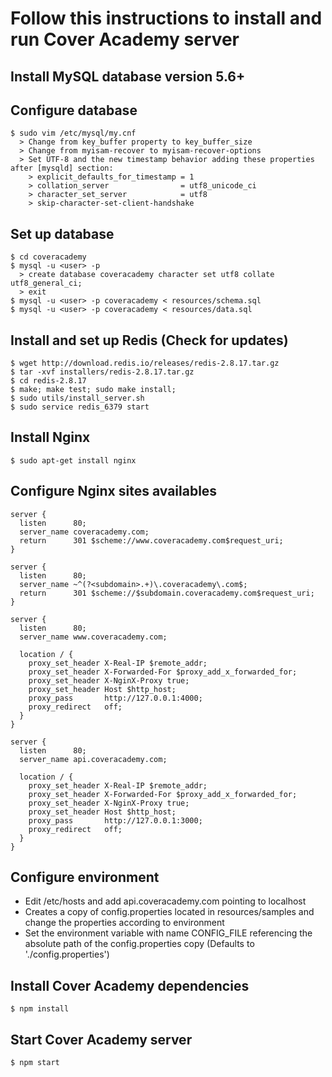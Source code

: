 # Follow this instructions to install and run Cover Academy server #
## Install MySQL database version 5.6+ ##
## Configure database ##
```
$ sudo vim /etc/mysql/my.cnf
  > Change from key_buffer property to key_buffer_size
  > Change from myisam-recover to myisam-recover-options
  > Set UTF-8 and the new timestamp behavior adding these properties after [mysqld] section:
    > explicit_defaults_for_timestamp = 1
    > collation_server                = utf8_unicode_ci
    > character_set_server            = utf8
    > skip-character-set-client-handshake
```
## Set up database ##
```
$ cd coveracademy
$ mysql -u <user> -p
  > create database coveracademy character set utf8 collate utf8_general_ci;
  > exit
$ mysql -u <user> -p coveracademy < resources/schema.sql
$ mysql -u <user> -p coveracademy < resources/data.sql
```
## Install and set up Redis (Check for updates) ##
```
$ wget http://download.redis.io/releases/redis-2.8.17.tar.gz
$ tar -xvf installers/redis-2.8.17.tar.gz
$ cd redis-2.8.17
$ make; make test; sudo make install;
$ sudo utils/install_server.sh
$ sudo service redis_6379 start
```
## Install Nginx ##
```
$ sudo apt-get install nginx
```
## Configure Nginx sites availables ##
```
server {
  listen      80;
  server_name coveracademy.com;
  return      301 $scheme://www.coveracademy.com$request_uri;
}

server {
  listen      80;
  server_name ~^(?<subdomain>.+)\.coveracademy\.com$;
  return      301 $scheme://$subdomain.coveracademy.com$request_uri;
}

server {
  listen      80;
  server_name www.coveracademy.com;

  location / {
    proxy_set_header X-Real-IP $remote_addr;
    proxy_set_header X-Forwarded-For $proxy_add_x_forwarded_for;
    proxy_set_header X-NginX-Proxy true;
    proxy_set_header Host $http_host;
    proxy_pass       http://127.0.0.1:4000;
    proxy_redirect   off;
  }
}

server {
  listen      80;
  server_name api.coveracademy.com;

  location / {
    proxy_set_header X-Real-IP $remote_addr;
    proxy_set_header X-Forwarded-For $proxy_add_x_forwarded_for;
    proxy_set_header X-NginX-Proxy true;
    proxy_set_header Host $http_host;
    proxy_pass       http://127.0.0.1:3000;
    proxy_redirect   off;
  }
}
```
## Configure environment ##
* Edit /etc/hosts and add api.coveracademy.com pointing to localhost
* Creates a copy of config.properties located in resources/samples and change the properties according to environment
* Set the environment variable with name CONFIG_FILE referencing the absolute path of the config.properties copy (Defaults to './config.properties')
## Install Cover Academy dependencies ##
```
$ npm install
```
## Start Cover Academy server ##
```
$ npm start
```